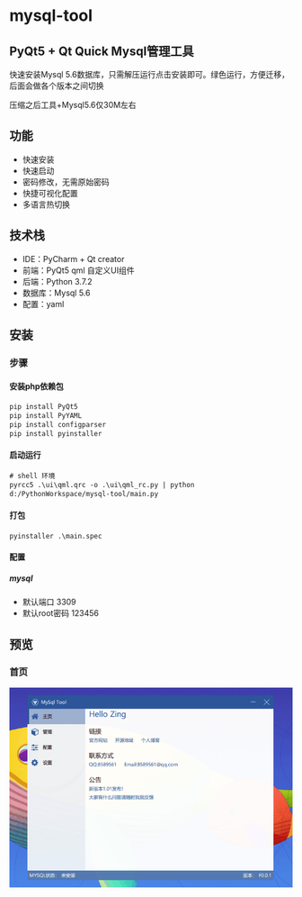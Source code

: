 # mysql-tool
PyQt5 + Qt Quick Mysql管理工具
--------
快速安装Mysql 5.6数据库，只需解压运行点击安装即可。绿色运行，方便迁移，后面会做各个版本之间切换

压缩之后工具+Mysql5.6仅30M左右
## 功能
- 快速安装
- 快速启动
- 密码修改，无需原始密码
- 快捷可视化配置
- 多语言热切换
## 技术栈
- IDE：PyCharm + Qt creator
- 前端：PyQt5 qml 自定义UI组件
- 后端：Python 3.7.2
- 数据库：Mysql 5.6
- 配置：yaml

## 安装
### 步骤
#### 安装php依赖包
```
pip install PyQt5
pip install PyYAML
pip install configparser
pip install pyinstaller
```
#### 启动运行
````
# shell 环境
pyrcc5 .\ui\qml.qrc -o .\ui\qml_rc.py | python d:/PythonWorkspace/mysql-tool/main.py
````
#### 打包
````
pyinstaller .\main.spec
````
#### 配置
##### mysql
- 默认端口 3309
- 默认root密码 123456

## 预览
### 首页
![预览图](preview/demo.gif)
